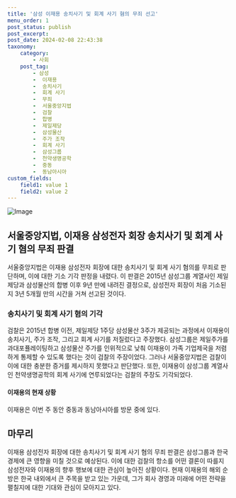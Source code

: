 ```yaml
---
title: '삼성 이재용 송치사기 및 회계 사기 혐의 무죄 선고'
menu_order: 1
post_status: publish
post_excerpt: 
post_date: 2024-02-08 22:43:38
taxonomy:
    category:
        - 사회
    post_tag:
        - 삼성
        -  이재용
        -  송치사기
        -  회계 사기
        -  무죄
        -  서울중앙지법
        -  검찰
        -  합병
        -  제일제당
        -  삼성물산
        -  주가 조작
        -  회계 사기
        -  삼성그룹
        -  천약생명공학
        -  중동
        -  동남아시아
custom_fields:
    field1: value 1
    field2: value 2
---
```


![Image](https://imgnews.pstatic.net/image/640/2024/02/08/0000049815_001_20240208184501540.jpg?type=w647)

## 서울중앙지법, 이재용 삼성전자 회장 송치사기 및 회계 사기 혐의 무죄 판결
서울중앙지법은 이재용 삼성전자 회장에 대한 송치사기 및 회계 사기 혐의를 무죄로 판단하며, 이에 대한 기소 기각 판정을 내렸다. 이 판결은 2015년 삼성그룹 계열사인 제일제당과 삼성물산의 합병 이후 9년 만에 내려진 결정으로, 삼성전자 회장이 처음 기소된지 3년 5개월 만의 시간을 거쳐 선고된 것이다.
### 송치사기 및 회계 사기 혐의 기각
검찰은 2015년 합병 이전, 제일제당 1주당 삼성물산 3주가 제공되는 과정에서 이재용이 송치사기, 주가 조작, 그리고 회계 사기를 저질렀다고 주장했다. 삼성그룹은 제일주가를 과대포퓰레이팅하고 삼성물산 주가를 인위적으로 낮춰 이재용이 가족 기업제국을 저렴하게 통제할 수 있도록 했다는 것이 검찰의 주장이었다. 그러나 서울중앙지법은 검찰이 이에 대한 충분한 증거를 제시하지 못했다고 판단했다. 또한, 이재용이 삼성그룹 계열사인 천약생명공학의 회계 사기에 연루되었다는 검찰의 주장도 기각되었다.
#### 이재용의 현재 상황
이재용은 이번 주 동안 중동과 동남아시아를 방문 중에 있다.
## 마무리
이재용 삼성전자 회장에 대한 송치사기 및 회계 사기 혐의 무죄 판결은 삼성그룹과 한국 경제에 큰 영향을 미칠 것으로 예상된다. 이에 대한 검찰의 항소를 어떤 결론이 따를지 삼성전자와 이재용의 향후 행보에 대한 관심이 높아진 상황이다. 현재 이재용의 해외 순방은 한국 내외에서 큰 주목을 받고 있는 가운데, 그가 회사 경영과 미래에 어떤 전략을 펼칠지에 대한 기대와 관심이 모아지고 있다.
